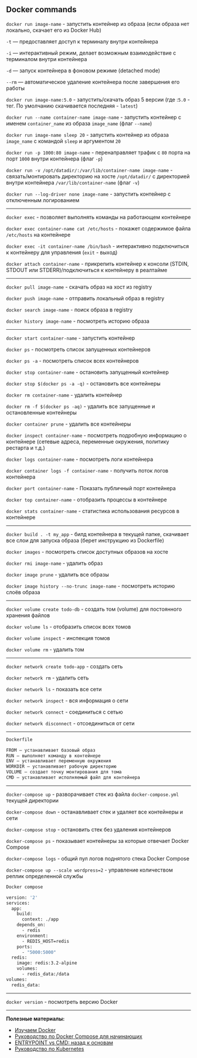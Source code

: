 ## Docker commands

`docker run image-name` - запустить контейнер из образа (если образа нет локально, скачает его из Docker Hub)

`-t` — предоставляет доступ к терминалу внутри контейнера

`-i` — интерактивный режим, делает возможным взаимодействие с терминалом внутри контейнера

`-d` — запуск контейнера в фоновом режиме (detached mode)

`--rm` — автоматическое удаление контейнера после завершения его работы

`docker run image-name:5.0` - запустить/скачать образ 5 версии (где :`5.0` - тег. По умолчанию скачивается последняя - `latest`)

`docker run --name container-name image-name` - запустить контейнер с именем `container_name` из образа `image_name`  (флаг `--name`)

`docker run image-name sleep 20` - запустить контейнер из образа `image_name` с командой `sleep` и аргументом `20`

`docker run -p 1000:80 image-name` - перенаправляет трафик с `80` порта на порт `1000` внутри контейнера (флаг `-p`)

`docker run -v /opt/datadir/:/var/lib/container-name image-name` - связать/монтировать директорию на хосте `/opt/datadir/` с директорией внутри контейнера `/var/lib/container-name` (флаг `-v`)

`docker run --log-driver none image-name` -  запустить контейнер с отключенным логированием

---

`docker exec` - позволяет выполнять команды на работающем контейнере

`docker exec container-name cat /etc/hosts` - покажет содержимое файла `/etc/hosts` на контейнере

`docker exec -it container-name /bin/bash` - интерактивно подключиться к контейнеру для управления (`exit` - выход)

`docker attach container-name` - прикрепить контейнер к консоли (STDIN, STDOUT или STDERR)/подключиться к контейнеру в реалтайме

---

`docker pull image-name` - скачать образ на хост из registry

`docker push image-name` - отправить локальный образ в registry

`docker search image-name` - поиск образа в registry

`docker history image-name` - посмотреть историю образа

---

`docker start container-name` - запустить контейнер


`docker ps` - посмотреть список запущенных контейнеров

`docker ps -a` - посмотреть список всех контейнеров


`docker stop container-name` - остановить запущенный контейнер

`docker stop $(docker ps -a -q)` - остановить все контейнеры


`docker rm container-name` - удалить контейнер

`docker rm -f $(docker ps -aq)` - удалить все запущенные и остановленные контейнеры

`docker container prune` - удалить все контейнеры


`docker inspect container-name` - посмотреть подробную информацию о контейнере (сетевые адреса, переменные окружения, политику рестарта и т.д.)

`docker logs container-name` - посмотреть логи контейнера

`docker container logs -f container-name` - получить поток логов контейнера

`docker port container-name` - Показать публичный порт контейнера

`docker top container-name` - отобразить процессы в контейнере

`docker stats container-name` - статистика использования ресурсов в контейнере

---

`docker build . -t my_app` - билд контейнера в текущей папке, скачивает все слои для запуска образа (берет инструкцию из Dockerfile)

`docker images` - посмотреть список доступных образов на хосте

`docker rmi image-name` - удалить образ

`docker image prune` - удалить все образы

`docker image history --no-trunc image-name` - посмотреть историю слоёв образа

---

`docker volume create todo-db` - создать том (volume) для постоянного хранения файлов

`docker volume ls` - отобразить список всех томов

`docker volume inspect` - инспекция томов

`docker volume rm` - удалить том

---

`docker network create todo-app` - создать сеть

`docker network rm` - удалить сеть

`docker network ls` - показать все сети

`docker network inspect` - вся информация о сети

`docker network connect` - соединиться с сетью

`docker network disconnect` - отсоединиться от сети

---
```bash
Dockerfile

FROM — устанавливает базовый образ
RUN — выполняет команду в контейнере
ENV — устанавливает переменную окружения
WORKDIR — устанавливает рабочую директорию
VOLUME — создает точку монтирования для тома
CMD — устанавливает исполняемый файл для контейнера
```
---

`docker-compose up` - разворачивает стек из файла `docker-compose.yml` текущей директории

`docker-compose down` - останавливает стек и удаляет все контейнеры и сети

`docker-compose stop` - остановить стек без удаления контейнеров

`docker-compose ps` - показывает контейнеры за которые отвечает Docker Compose

`docker-compose logs` - общий пул логов поднятого стека Docker Compose

`docker-compose up --scale wordpress=2` - управление количеством реплик определенной службы
```bash
Docker compose

version: '2'
services:
  app:
    build:
      context: ./app
    depends_on:
      - redis
    environment:
      - REDIS_HOST=redis
    ports:
      - "5000:5000"
  redis:
    image: redis:3.2-alpine
    volumes:
      - redis_data:/data
volumes:
  redis_data:
```
---

`docker version` - посмотреть версию Docker

---
**Полезные материалы:**
- [Изучаем Docker](https://habr.com/ru/companies/ruvds/articles/438796/)
- [Руководство по Docker Compose для начинающих](https://habr.com/ru/companies/ruvds/articles/450312/)
- [ENTRYPOINT vs CMD: назад к основам](https://habr.com/ru/companies/southbridge/articles/329138/)
- [Руководство по Kubernetes](https://habr.com/ru/companies/ruvds/articles/438982/)
